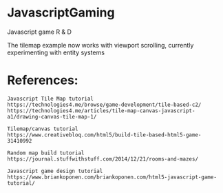 # JavascriptGaming
Javascript game R &amp; D

The tilemap example now works with viewport scrolling, currently experimenting with entity systems


# References:
    Javascript Tile Map tutorial
    https://technologies4.me/browse/game-development/tile-based-c2/
    https://technologies4.me/articles/tile-map-canvas-javascript-a1/drawing-canvas-tile-map-1/
    
    Tilemap/canvas tutorial
    https://www.creativebloq.com/html5/build-tile-based-html5-game-31410992
    
    Random map build tutorial
    https://journal.stuffwithstuff.com/2014/12/21/rooms-and-mazes/
    
    Javascript game design tutorial
    https://www.briankoponen.com/briankoponen.com/html5-javascript-game-tutorial/
